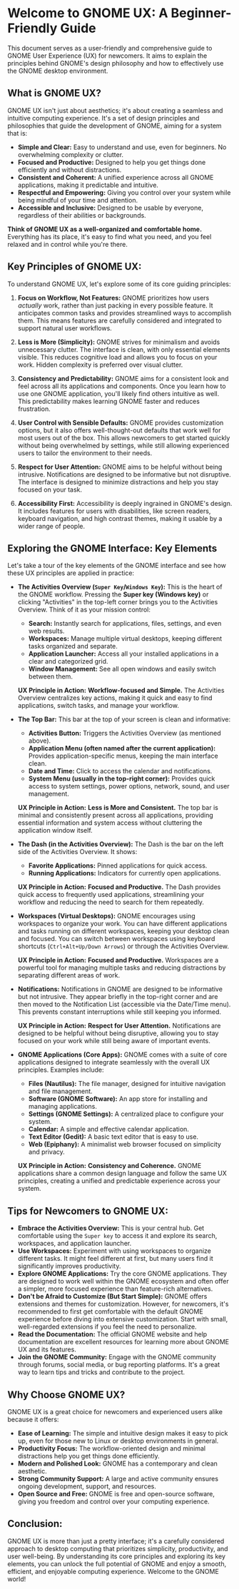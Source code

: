 # Welcome to GNOME UX: A Beginner-Friendly Guide

This document serves as a user-friendly and comprehensive guide to GNOME User Experience (UX) for newcomers. It aims to explain the principles behind GNOME's design philosophy and how to effectively use the GNOME desktop environment.

## What is GNOME UX?

GNOME UX isn't just about aesthetics; it's about creating a seamless and intuitive computing experience. It's a set of design principles and philosophies that guide the development of GNOME, aiming for a system that is:

* **Simple and Clear:**  Easy to understand and use, even for beginners. No overwhelming complexity or clutter.
* **Focused and Productive:**  Designed to help you get things done efficiently and without distractions.
* **Consistent and Coherent:**  A unified experience across all GNOME applications, making it predictable and intuitive.
* **Respectful and Empowering:**  Giving you control over your system while being mindful of your time and attention.
* **Accessible and Inclusive:**  Designed to be usable by everyone, regardless of their abilities or backgrounds.

**Think of GNOME UX as a well-organized and comfortable home.** Everything has its place, it's easy to find what you need, and you feel relaxed and in control while you're there.

## Key Principles of GNOME UX:

To understand GNOME UX, let's explore some of its core guiding principles:

1. **Focus on Workflow, Not Features:** GNOME prioritizes how users *actually* work, rather than just packing in every possible feature.  It anticipates common tasks and provides streamlined ways to accomplish them.  This means features are carefully considered and integrated to support natural user workflows.

2. **Less is More (Simplicity):**  GNOME strives for minimalism and avoids unnecessary clutter.  The interface is clean, with only essential elements visible. This reduces cognitive load and allows you to focus on your work.  Hidden complexity is preferred over visual clutter.

3. **Consistency and Predictability:**  GNOME aims for a consistent look and feel across all its applications and components.  Once you learn how to use one GNOME application, you'll likely find others intuitive as well.  This predictability makes learning GNOME faster and reduces frustration.

4. **User Control with Sensible Defaults:**  GNOME provides customization options, but it also offers well-thought-out defaults that work well for most users out of the box. This allows newcomers to get started quickly without being overwhelmed by settings, while still allowing experienced users to tailor the environment to their needs.

5. **Respect for User Attention:** GNOME aims to be helpful without being intrusive. Notifications are designed to be informative but not disruptive.  The interface is designed to minimize distractions and help you stay focused on your task.

6. **Accessibility First:** Accessibility is deeply ingrained in GNOME's design. It includes features for users with disabilities, like screen readers, keyboard navigation, and high contrast themes, making it usable by a wider range of people.

## Exploring the GNOME Interface: Key Elements

Let's take a tour of the key elements of the GNOME interface and see how these UX principles are applied in practice:

* **The Activities Overview (`Super Key`/`Windows Key`):**  This is the heart of the GNOME workflow. Pressing the **Super key (Windows key)** or clicking "Activities" in the top-left corner brings you to the Activities Overview.  Think of it as your mission control:
    * **Search:** Instantly search for applications, files, settings, and even web results.
    * **Workspaces:** Manage multiple virtual desktops, keeping different tasks organized and separate.
    * **Application Launcher:** Access all your installed applications in a clear and categorized grid.
    * **Window Management:** See all open windows and easily switch between them.

   **UX Principle in Action:**  **Workflow-focused and Simple.** The Activities Overview centralizes key actions, making it quick and easy to find applications, switch tasks, and manage your workflow.

* **The Top Bar:**  This bar at the top of your screen is clean and informative:
    * **Activities Button:**  Triggers the Activities Overview (as mentioned above).
    * **Application Menu (often named after the current application):** Provides application-specific menus, keeping the main interface clean.
    * **Date and Time:**  Click to access the calendar and notifications.
    * **System Menu (usually in the top-right corner):**  Provides quick access to system settings, power options, network, sound, and user management.

   **UX Principle in Action:** **Less is More and Consistent.** The top bar is minimal and consistently present across all applications, providing essential information and system access without cluttering the application window itself.

* **The Dash (in the Activities Overview):**  The Dash is the bar on the left side of the Activities Overview. It shows:
    * **Favorite Applications:** Pinned applications for quick access.
    * **Running Applications:**  Indicators for currently open applications.

   **UX Principle in Action:** **Focused and Productive.** The Dash provides quick access to frequently used applications, streamlining your workflow and reducing the need to search for them repeatedly.

* **Workspaces (Virtual Desktops):** GNOME encourages using workspaces to organize your work. You can have different applications and tasks running on different workspaces, keeping your desktop clean and focused. You can switch between workspaces using keyboard shortcuts (`Ctrl+Alt+Up/Down Arrows`) or through the Activities Overview.

   **UX Principle in Action:** **Focused and Productive.** Workspaces are a powerful tool for managing multiple tasks and reducing distractions by separating different areas of work.

* **Notifications:** Notifications in GNOME are designed to be informative but not intrusive. They appear briefly in the top-right corner and are then moved to the Notification List (accessible via the Date/Time menu). This prevents constant interruptions while still keeping you informed.

   **UX Principle in Action:** **Respect for User Attention.**  Notifications are designed to be helpful without being disruptive, allowing you to stay focused on your work while still being aware of important events.

* **GNOME Applications (Core Apps):** GNOME comes with a suite of core applications designed to integrate seamlessly with the overall UX principles. Examples include:
    * **Files (Nautilus):**  The file manager, designed for intuitive navigation and file management.
    * **Software (GNOME Software):**  An app store for installing and managing applications.
    * **Settings (GNOME Settings):**  A centralized place to configure your system.
    * **Calendar:**  A simple and effective calendar application.
    * **Text Editor (Gedit):**  A basic text editor that is easy to use.
    * **Web (Epiphany):**  A minimalist web browser focused on simplicity and privacy.

   **UX Principle in Action:** **Consistency and Coherence.**  GNOME applications share a common design language and follow the same UX principles, creating a unified and predictable experience across your system.

## Tips for Newcomers to GNOME UX:

* **Embrace the Activities Overview:** This is your central hub. Get comfortable using the `Super key` to access it and explore its search, workspaces, and application launcher.
* **Use Workspaces:**  Experiment with using workspaces to organize different tasks. It might feel different at first, but many users find it significantly improves productivity.
* **Explore GNOME Applications:**  Try the core GNOME applications. They are designed to work well within the GNOME ecosystem and often offer a simpler, more focused experience than feature-rich alternatives.
* **Don't be Afraid to Customize (But Start Simple):** GNOME offers extensions and themes for customization. However, for newcomers, it's recommended to first get comfortable with the default GNOME experience before diving into extensive customization.  Start with small, well-regarded extensions if you feel the need to personalize.
* **Read the Documentation:** The official GNOME website and help documentation are excellent resources for learning more about GNOME UX and its features.
* **Join the GNOME Community:**  Engage with the GNOME community through forums, social media, or bug reporting platforms. It's a great way to learn tips and tricks and contribute to the project.

## Why Choose GNOME UX?

GNOME UX is a great choice for newcomers and experienced users alike because it offers:

* **Ease of Learning:**  The simple and intuitive design makes it easy to pick up, even for those new to Linux or desktop environments in general.
* **Productivity Focus:**  The workflow-oriented design and minimal distractions help you get things done efficiently.
* **Modern and Polished Look:**  GNOME has a contemporary and clean aesthetic.
* **Strong Community Support:**  A large and active community ensures ongoing development, support, and resources.
* **Open Source and Free:**  GNOME is free and open-source software, giving you freedom and control over your computing experience.

## Conclusion:

GNOME UX is more than just a pretty interface; it's a carefully considered approach to desktop computing that prioritizes simplicity, productivity, and user well-being. By understanding its core principles and exploring its key elements, you can unlock the full potential of GNOME and enjoy a smooth, efficient, and enjoyable computing experience. Welcome to the GNOME world!
